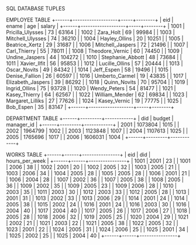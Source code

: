 SQL DATABASE TUPLES

EMPLOYEE TABLE
+------+-------------------+-----+--------+
| eid  | ename             | age | salary |
+------+-------------------+-----+--------+
| 1001 | Pricilla_Ulysses  |  73 |  63164 |
| 1002 | Zara_Holt         |  69 |  99984 |
| 1003 | Mitchell_Ulysses  |  74 |  36210 |
| 1004 | Hayley_Ollins     |  20 |  10251 |
| 1005 | Beatrice_Xertz    |  29 |  31687 |
| 1006 | Mitchell_Jaspers  |  72 |  21496 |
| 1007 | Carl_Thierry      |  55 |  78011 |
| 1008 | Theodore_Vernic   |  60 |  74450 |
| 1009 | Undine_Jaspers    |  44 | 104272 |
| 1010 | Stephanie_Abbott  |  48 |  73684 |
| 1011 | Xavier_Ilfit      |  56 |  95853 |
| 1012 | Lucille_Ollins    |  57 |  20444 |
| 1013 | Oscar_Novits      |  49 |  84342 |
| 1014 | Jeff_Espen        |  58 |  19496 |
| 1015 | Denise_Fallion    |  26 |  60597 |
| 1016 | Umberto_Carmel    |  19 |  43835 |
| 1017 | Elizabeth_Jaspers |  39 |  86292 |
| 1018 | Quinn_Novits      |  70 |  95704 |
| 1019 | Ingrid_Ollins     |  75 |  93728 |
| 1020 | Wendy_Peters      |  54 |  81477 |
| 1021 | Kasey_Thierry     |  64 |  62567 |
| 1022 | William_Mender    |  62 |  69834 |
| 1023 | Margaret_Lilliks  |  27 |  77626 |
| 1024 | Kasey_Vernic      |  19 |  77775 |
| 1025 | Bob_Espen         |  35 |  83147 |
+------+-------------------+-----+--------+

DEPARTMENT TABLE
+------+---------+------------+
| did  | budget  | manager_id |
+------+---------+------------+
| 2001 | 1073804 |       1015 |
| 2002 | 1964799 |       1002 |
| 2003 | 1123848 |       1007 |
| 2004 | 1107613 |       1025 |
| 2005 | 1765696 |       1017 |
| 2006 | 1606031 |       1004 |
+------+---------+------------+

WORKS TABLE
+------+------+----------------+
| eid  | did  | hours_per_week |
+------+------+----------------+
| 1001 | 2001 |             23 |
| 1001 | 2006 |             38 |
| 1002 | 2001 |             20 |
| 1002 | 2005 |             32 |
| 1003 | 2005 |             21 |
| 1003 | 2006 |             34 |
| 1004 | 2005 |             28 |
| 1005 | 2005 |             28 |
| 1006 | 2001 |             21 |
| 1006 | 2004 |             28 |
| 1007 | 2002 |             36 |
| 1007 | 2005 |             38 |
| 1008 | 2005 |             36 |
| 1009 | 2002 |             35 |
| 1009 | 2005 |             23 |
| 1009 | 2006 |             28 |
| 1010 | 2003 |             35 |
| 1011 | 2003 |             30 |
| 1012 | 2003 |             33 |
| 1012 | 2005 |             28 |
| 1013 | 2001 |             31 |
| 1013 | 2002 |             33 |
| 1013 | 2006 |             29 |
| 1014 | 2001 |             24 |
| 1014 | 2005 |             38 |
| 1015 | 2002 |             24 |
| 1016 | 2001 |             24 |
| 1016 | 2003 |             30 |
| 1016 | 2004 |             40 |
| 1017 | 2004 |             40 |
| 1017 | 2005 |             26 |
| 1017 | 2006 |             27 |
| 1018 | 2005 |             28 |
| 1018 | 2006 |             32 |
| 1019 | 2005 |             25 |
| 1020 | 2004 |             29 |
| 1021 | 2002 |             21 |
| 1021 | 2003 |             22 |
| 1021 | 2005 |             38 |
| 1022 | 2005 |             32 |
| 1023 | 2001 |             22 |
| 1024 | 2005 |             31 |
| 1024 | 2006 |             25 |
| 1025 | 2001 |             34 |
| 1025 | 2002 |             25 |
| 1025 | 2004 |             40 |
+------+------+----------------+



